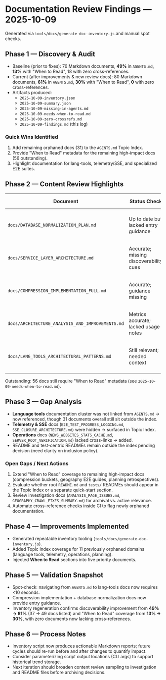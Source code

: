 # Documentation Review Findings — 2025-10-09

Generated via `tools/docs/generate-doc-inventory.js` and manual spot checks.

## Phase 1 — Discovery & Audit

- Baseline (prior to fixes): 76 Markdown documents, **49%** in `AGENTS.md`, **13%** with "When to Read", 18 with zero cross-references.
- Current (after improvements & new review docs): 80 Markdown documents, **61%** in `AGENTS.md`, **30%** with "When to Read", **0** with zero cross-references.
- Artifacts produced:
  - `2025-10-09-inventory.json`
  - `2025-10-09-summary.json`
  - `2025-10-09-missing-in-agents.md`
  - `2025-10-09-needs-when-to-read.md`
  - `2025-10-09-zero-crossrefs.md`
  - `2025-10-09-findings.md` (this log)

### Quick Wins Identified

1. Add remaining orphaned docs (31) to the `AGENTS.md` Topic Index.
2. Provide "When to Read" metadata for the remaining high-impact docs (56 outstanding).
3. Highlight documentation for lang-tools, telemetry/SSE, and specialized E2E suites.

## Phase 2 — Content Review Highlights

| Document | Status Check | Action Taken |
| --- | --- | --- |
| `docs/DATABASE_NORMALIZATION_PLAN.md` | Up to date but lacked entry guidance | Added **When to Read** section |
| `docs/SERVICE_LAYER_ARCHITECTURE.md` | Accurate; missing discoverability cues | Added **When to Read** section |
| `docs/COMPRESSION_IMPLEMENTATION_FULL.md` | Accurate; guidance missing | Added **When to Read** section |
| `docs/ARCHITECTURE_ANALYSIS_AND_IMPROVEMENTS.md` | Metrics accurate; lacked usage notes | Added **When to Read** section |
| `docs/LANG_TOOLS_ARCHITECTURAL_PATTERNS.md` | Still relevant; needed context | Added **When to Read** section |

Outstanding: 56 docs still require "When to Read" metadata (see `2025-10-09-needs-when-to-read.md`).

## Phase 3 — Gap Analysis

- **Language tools** documentation cluster was not linked from `AGENTS.md` → now referenced, though 31 documents overall still sit outside the index.
- **Telemetry & SSE** docs (`E2E_TEST_PROGRESS_LOGGING.md`, `SSE_CLOSURE_ARCHITECTURE.md`) were hidden → surfaced in Topic Index.
- **Operations** docs (`NEWS_WEBSITES_STATS_CACHE.md`, `SERVER_ROOT_VERIFICATION.md`) lacked cross-links → added.
- README and test-centric READMEs remain outside the index pending decision (need clarity on inclusion policy).

### Open Gaps / Next Actions

1. Extend "When to Read" coverage to remaining high-impact docs (compression buckets, geography E2E guides, planning retrospectives).
2. Evaluate whether root `README.md` and `tests/` READMEs should appear in the Topic Index or a separate quick-start section.
3. Review investigation docs (`ANALYSIS_PAGE_ISSUES.md`, `GEOGRAPHY_CRAWL_FIXES_SUMMARY.md`) for archival vs. active relevance.
4. Automate cross-reference checks inside CI to flag newly orphaned documentation.

## Phase 4 — Improvements Implemented

- Generated repeatable inventory tooling (`tools/docs/generate-doc-inventory.js`).
- Added Topic Index coverage for 11 previously orphaned domains (language tools, telemetry, operations, planning).
- Injected **When to Read** sections into five priority documents.

## Phase 5 — Validation Snapshot

- Spot-check: navigating from `AGENTS.md` to lang-tools docs now requires <10 seconds.
- Compression implementation + database normalization docs now provide entry guidance.
- Inventory regeneration confirms discoverability improvement from **49% → 61%** (37 → 49 docs listed) and "When to Read" coverage from **13% → 30%**, with zero documents now lacking cross-references.

## Phase 6 — Process Notes

- Inventory script now produces actionable Markdown reports; future cycles should re-run before and after changes to quantify impact.
- Consider parameterizing script output locations (CLI args) to support historical trend storage.
- Next iteration should broaden content review sampling to investigation and README files before archiving decisions.
